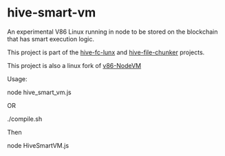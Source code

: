 # hive-smart-vm
An experimental V86 Linux running in node to be stored on the blockchain that has smart execution logic.

This project is part of the [hive-fc-lunx](https://github.com/txtatech/hive-fc-linux) and [hive-file-chunker](https://github.com/txtatech/hive-file-cheunker) projects.

This project is also a linux fork of [v86-NodeVM](https://github.com/superdinmc/v86-NodeVM)

Usage:

node hive_smart_vm.js

OR

./compile.sh

Then

node HiveSmartVM.js
